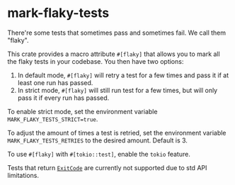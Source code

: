 # mark-flaky-tests

<!-- cargo-rdme start -->

There're some tests that sometimes pass and sometimes fail. We call them "flaky".

This crate provides a macro attribute `#[flaky]` that allows you to mark all the flaky tests
in your codebase. You then have two options:

1. In default mode, `#[flaky]` will retry a test for a few times and pass it if at least one
   run has passed.
2. In strict mode, `#[flaky]` will still run test for a few times, but will only pass it
   if every run has passed.

To enable strict mode, set the environment variable `MARK_FLAKY_TESTS_STRICT=true`.

To adjust the amount of times a test is retried, set the environment variable
`MARK_FLAKY_TESTS_RETRIES` to the desired amount. Default is 3.

To use `#[flaky]` with `#[tokio::test]`, enable the `tokio` feature.

Tests that return [`ExitCode`] are currently not supported due to std API limitations.

[`ExitCode`]: https://doc.rust-lang.org/stable/std/process/struct.ExitCode.html

<!-- cargo-rdme end -->
